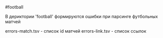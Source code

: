 #football

В дериктории 'football' формируются ошибки при парсинге футбольных матчей

errors-match.tsv - список id матчей
errors-link.tsv - список ссылок
